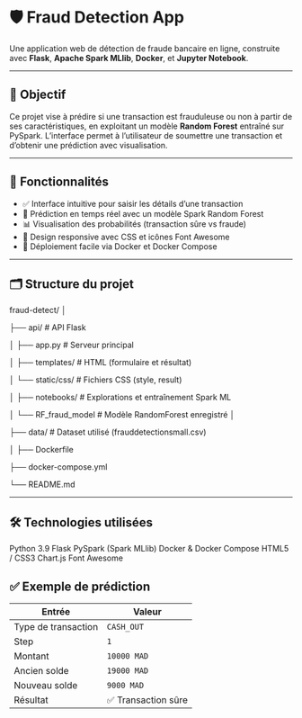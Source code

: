 # 🛡️ Fraud Detection App

Une application web de détection de fraude bancaire en ligne, construite avec **Flask**, **Apache Spark MLlib**, **Docker**, et **Jupyter Notebook**.

---

## 🎯 Objectif

Ce projet vise à prédire si une transaction est frauduleuse ou non à partir de ses caractéristiques, en exploitant un modèle **Random Forest** entraîné sur PySpark. L’interface permet à l’utilisateur de soumettre une transaction et d’obtenir une prédiction avec visualisation.

---

## 🚀 Fonctionnalités

- ✅ Interface intuitive pour saisir les détails d’une transaction
- 🧠 Prédiction en temps réel avec un modèle Spark Random Forest
- 📊 Visualisation des probabilités (transaction sûre vs fraude)
- 🎨 Design responsive avec CSS et icônes Font Awesome
- 🐳 Déploiement facile via Docker et Docker Compose

---

## 🗂️ Structure du projet

fraud-detect/
│

├── api/ # API Flask

│ ├── app.py # Serveur principal

│ ├── templates/ # HTML (formulaire et résultat)

│ └── static/css/ # Fichiers CSS (style, result)

│
├── notebooks/ # Explorations et entraînement Spark ML

│ └── RF_fraud_model # Modèle RandomForest enregistré
│

├── data/ # Dataset utilisé (frauddetectionsmall.csv)

│
├── Dockerfile

├── docker-compose.yml

└── README.md

---

## 🛠️ Technologies utilisées

Python 3.9
Flask
PySpark (Spark MLlib)
Docker & Docker Compose
HTML5 / CSS3
Chart.js
Font Awesome

## ✅ Exemple de prédiction

| Entrée              | Valeur             |
| ------------------- | ------------------ |
| Type de transaction | `CASH_OUT`         |
| Step                | `1`                |
| Montant             | `10000 MAD`        |
| Ancien solde        | `19000 MAD`        |
| Nouveau solde       | `9000 MAD`         |
| Résultat            | ✅ Transaction sûre |



